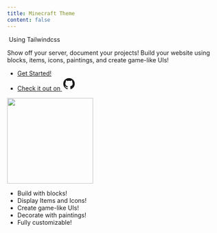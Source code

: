 ```yaml
---
title: Minecraft Theme
content: false
---
```


<div class="flex flex-col items-center justify-center gap-20 py-24 h-full">
  <div class="flex items-center justify-center">
    <div class="flex flex-col items-center justify-center text-center gap-8">
      <div class="relative -mb-8">
        <img src="/logo.png" alt="" class="h-32 w-auto"/>
        <span class="-rotate-12 absolute bottom-1/4 right-0 animate-pulse text-mc-yellow text-lg">Using Tailwindcss</span>
      </div>
      <p class="max-w-[40ch] text-xl">Show off your server, document your projects! Build your website using blocks, items, icons, paintings, and create game-like UIs!</p>
      <ul class="flex items-center gap-4">
        <li><a href="reference" class="mc-button px-4 py-3 text-xl">Get Started!</a></li>
        <li><a href="" class="flex items-center gap-1">Check it out on <svg xmlns="http://www.w3.org/2000/svg" width="32" height="32" viewBox="0 0 24 24"><path fill="currentColor" d="M12 2A10 10 0 0 0 2 12c0 4.42 2.87 8.17 6.84 9.5c.5.08.66-.23.66-.5v-1.69c-2.77.6-3.36-1.34-3.36-1.34c-.46-1.16-1.11-1.47-1.11-1.47c-.91-.62.07-.6.07-.6c1 .07 1.53 1.03 1.53 1.03c.87 1.52 2.34 1.07 2.91.83c.09-.65.35-1.09.63-1.34c-2.22-.25-4.55-1.11-4.55-4.92c0-1.11.38-2 1.03-2.71c-.1-.25-.45-1.29.1-2.64c0 0 .84-.27 2.75 1.02c.79-.22 1.65-.33 2.5-.33c.85 0 1.71.11 2.5.33c1.91-1.29 2.75-1.02 2.75-1.02c.55 1.35.2 2.39.1 2.64c.65.71 1.03 1.6 1.03 2.71c0 3.82-2.34 4.66-4.57 4.91c.36.31.69.92.69 1.85V21c0 .27.16.59.67.5C19.14 20.16 22 16.42 22 12A10 10 0 0 0 12 2Z"/></svg></a></li>
      </ul>
    </div>
    <div class="flex items-center justify-center mt-12 p-2">
      <img width="200" height="200" src="/blocks.gif" alt=""/>
    </div>
  </div>
  <ul class="flex flex-col items-center gap-4 w-full max-w-[45ch] mx-auto p-4 text-lg">
    <li class="self-start flex items-center justify-center max-w-[80%] gap-6 px-6 py-4 bg-mc-achievement">
      <div class="bg-mc-block-cobblestone mc-block-size-32 w-1-block h-1-block"><div class="bg-black/25 w-full h-full"></div></div>
      <span>Build with blocks!</span>
    </li>
    <li class="self-end flex items-center justify-center max-w-[80%] gap-6 px-6 py-4 bg-mc-achievement">
      <div class="bg-mc-item-diamond mc-block-size-32 w-1-block h-1-block"></div>
      <span>Display Items and Icons!</span>
    </li>
    <li class="self-start flex items-center justify-center max-w-[80%] gap-6 px-6 py-4 bg-mc-achievement">
      <div class="bg-mc-icon-heart-full mc-block-size-28 w-1-block h-1-block"></div>
      <span>Create game-like UIs!</span>
    </li>
    <li class="self-end flex items-center justify-center max-w-[80%] gap-6 px-6 py-4 bg-mc-achievement">
      <div class="bg-mc-painting-plant mc-block-size-32 w-1-block h-1-block"></div>
      <span>Decorate with paintings!</span>
    </li>
    <li class="self-start flex items-center justify-center max-w-[80%] gap-6 px-6 py-4 bg-mc-achievement">
      <div class="bg-mc-icon-hammer-large mc-block-size-28 w-1-block h-1-block"></div>
      <span>Fully customizable!</span>
    </li>
  </ul>
</div>


